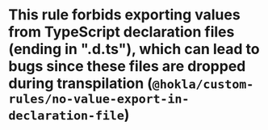 # This rule forbids exporting values from TypeScript declaration files (ending in ".d.ts"), which can lead to bugs since these files are dropped during transpilation (`@hokla/custom-rules/no-value-export-in-declaration-file`)

<!-- end auto-generated rule header -->
